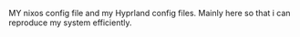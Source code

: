 MY nixos config file and my  Hyprland config files.
Mainly here so that i can reproduce my system efficiently.

